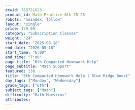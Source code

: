 ```yaml
---
ecwid: 769721623
product_id: Math-Practice-6th-25-26
robots: "noindex, follow"
layout: "single"
price: 179.99
category: "Subscription Classes"
weight: "24"
start_date: "2025-08-18"
end_date: "2026-05-18"
start_time: "6:00"
end_time: "7:00"
page_title: "6th Compacted Homework Help"
page_subtitle: "Math Support"
featured: 138
title: "6th Compacted Homework Help | Blue Ridge Boost"
day_tags: ["Monday", "Wednesday"]
grade_tags: ["6th"]
subject_tags: ["Math"]
difficulty: "Math Maestros"
attributes:
---
```

